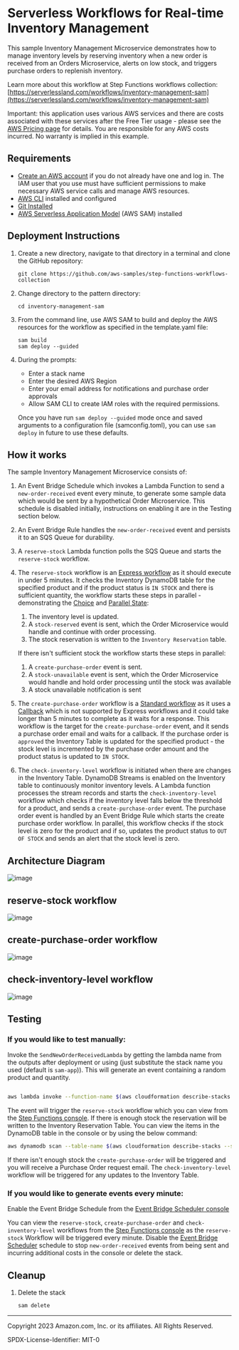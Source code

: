 # Serverless Workflows for Real-time Inventory Management

This sample Inventory Management Microservice demonstrates how to manage inventory levels by reserving inventory when a new order is received from an Orders Microservice, alerts on low stock, and triggers purchase orders to replenish inventory.

Learn more about this workflow at Step Functions workflows collection:  [https://serverlessland.com/workflows/inventory-management-sam](https://serverlessland.com/workflows/inventory-management-sam)

Important: this application uses various AWS services and there are costs associated with these services after the Free Tier usage - please see the [AWS Pricing page](https://aws.amazon.com/pricing/) for details. You are responsible for any AWS costs incurred. No warranty is implied in this example.

## Requirements

* [Create an AWS account](https://portal.aws.amazon.com/gp/aws/developer/registration/index.html) if you do not already have one and log in. The IAM user that you use must have sufficient permissions to make necessary AWS service calls and manage AWS resources.
* [AWS CLI](https://docs.aws.amazon.com/cli/latest/userguide/install-cliv2.html) installed and configured
* [Git Installed](https://git-scm.com/book/en/v2/Getting-Started-Installing-Git)
* [AWS Serverless Application Model](https://docs.aws.amazon.com/serverless-application-model/latest/developerguide/serverless-sam-cli-install.html) (AWS SAM) installed

## Deployment Instructions

1. Create a new directory, navigate to that directory in a terminal and clone the GitHub repository:
    ``` 
    git clone https://github.com/aws-samples/step-functions-workflows-collection
    ```
1. Change directory to the pattern directory:
    ```
    cd inventory-management-sam
    ```
1. From the command line, use AWS SAM to build and deploy the AWS resources for the workflow as specified in the template.yaml file:
    ```
    sam build
    sam deploy --guided
    ```
1. During the prompts:
    * Enter a stack name
    * Enter the desired AWS Region
    * Enter your email address for notifications and purchase order approvals
    * Allow SAM CLI to create IAM roles with the required permissions.

    Once you have run `sam deploy --guided` mode once and saved arguments to a configuration file (samconfig.toml), you can use `sam deploy` in future to use these defaults.

## How it works

The sample Inventory Management Microservice consists of:
1. An Event Bridge Schedule which invokes a Lambda Function to send a `new-order-received` event every minute, to generate some sample data which would be sent by a hypothetical Order Microservice. This schedule is disabled initially, instructions on enabling it are in the Testing section below.
2. An Event Bridge Rule handles the `new-order-received` event and persists it to an SQS Queue for durability. 
3. A `reserve-stock` Lambda function polls the SQS Queue and starts the `reserve-stock` workflow. 
4. The `reserve-stock` workflow is an [Express workflow](https://docs.aws.amazon.com/step-functions/latest/dg/concepts-standard-vs-express.html) as it should execute in under 5 minutes. It checks the Inventory DynamoDB table for the specified product and if the product status is `IN STOCK` and there is sufficient quantity, the workflow starts these steps in parallel - demonstrating the [Choice](https://docs.aws.amazon.com/step-functions/latest/dg/amazon-states-language-choice-state.html) and [Parallel State](https://docs.aws.amazon.com/step-functions/latest/dg/amazon-states-language-parallel-state.html):
    1. The inventory level is updated.
    2. A `stock-reserved` event is sent, which the Order Microservice would handle and continue with order processing.
    3. The stock reservation is written to the `Inventory Reservation` table. 

    
    If there isn't sufficient stock the workflow starts these steps in parallel:
    1. A `create-purchase-order` event is sent.
    2. A `stock-unavailable` event is sent, which the Order Microservice would handle and hold order processing until the stock was available
    3. A stock unavailable notification is sent
    
5. The `create-purchase-order` workflow is a [Standard workflow](https://docs.aws.amazon.com/step-functions/latest/dg/concepts-standard-vs-express.html) as it uses a [Callback](https://docs.aws.amazon.com/step-functions/latest/dg/connect-to-resource.html#connect-wait-token) which is not supported by Express workflows and it could take longer than 5 minutes to complete as it waits for a response. This workflow is the target for the `create-purchase-order` event, and it sends a purchase order email and waits for a callback. If the purchase order is `approved` the Inventory Table is updated for the specified product - the stock level is incremented by the purchase order amount and the product status is updated to `IN STOCK`.

6. The `check-inventory-level` workflow is initiated when there are changes in the Inventory Table. DynamoDB Streams is enabled on the Inventory table to continuously monitor inventory levels. A Lambda function processes the stream records and starts the `check-inventory-level` workflow which checks if the inventory level falls below the threshold for a product, and sends a `create-purchase-order` event. The purchase order event is handled by an Event Bridge Rule which starts the create purchase order workflow. In parallel, this workflow checks if the stock level is zero for the product and if so, updates the product status to `OUT OF STOCK` and sends an alert that the stock level is zero.

## Architecture Diagram
![image](./resources/inventory-management.png)

## reserve-stock workflow
![image](./resources/reserve-stock-statemachine.png)

## create-purchase-order workflow
![image](./resources/create-purchase-order-statemachine.png)

## check-inventory-level workflow
![image](./resources/check-inventory-level-statemachine.png)

## Testing

### If you would like to test manually:
Invoke the `SendNewOrderReceivedLambda` by getting the lambda name from the outputs after deployment or using (just substitute the stack name you used (default is `sam-app`)). This will generate an event containing a random product and quantity.
```bash

aws lambda invoke --function-name $(aws cloudformation describe-stacks --stack-name <stack-name> --query "Stacks[*].Outputs[?OutputKey=='SendNewOrderReceivedLambdaName'].OutputValue" --output text) response.json
```
The event will trigger the `reserve-stock` workflow which you can view from the [Step Functions console](https://console.aws.amazon.com/states/home). If there is enough stock the reservation will be written to the Inventory Reservation Table. You can view the items in the DynamoDB table in the console or by using the below command:
```bash
aws dynamodb scan --table-name $(aws cloudformation describe-stacks --stack-name <stack-name> --query "Stacks[*].Outputs[?OutputKey=='InventoryReservationTableName'].OutputValue" --output text)
```

If there isn't enough stock the `create-purchase-order` will be triggered and you will receive a Purchase Order request email. The `check-inventory-level` workflow will be triggered for any updates to the Inventory Table.


### If you would like to generate events every minute:
Enable the Event Bridge Schedule from the [Event Bridge Scheduler console](https://us-west-2.console.aws.amazon.com/scheduler/home)

You can view the `reserve-stock`, `create-purchase-order` and `check-inventory-level` workflows from the [Step Functions console](https://console.aws.amazon.com/states/home) as the `reserve-stock` Workflow will be triggered every minute. Disable the [Event Bridge Scheduler](https://us-west-2.console.aws.amazon.com/scheduler/home) schedule to stop `new-order-received` events from being sent and incurring additional costs in the console or delete the stack.


## Cleanup
 
1. Delete the stack
    ```bash
    sam delete
    ```
----
Copyright 2023 Amazon.com, Inc. or its affiliates. All Rights Reserved.

SPDX-License-Identifier: MIT-0

